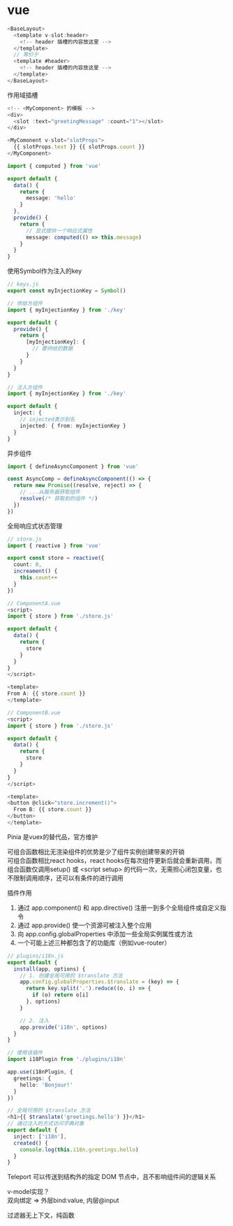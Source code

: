 # vue

``` ts
<BaseLayout>
  <template v-slot:header>
    <!-- header 插槽的内容放这里 -->
  </template>
  // 等价于
  <template #header>
    <!-- header 插槽的内容放这里 -->
  </template>
</BaseLayout>
```

作用域插槽
``` ts
<!-- <MyComponent> 的模板 -->
<div>
  <slot :text="greetingMessage" :count="1"></slot>
</div>

<MyComonent v-slot="slotProps">
  {{ slotProps.text }} {{ slotProps.count }}
</MyComponent>
```


``` ts
import { computed } from 'vue'

export default {
  data() {
    return {
      message: 'hello'
    }
  },
  provide() {
    return {
      // 显式提供一个响应式属性
      message: computed(() => this.message)
    }
  }
}
```

使用Symbol作为注入的key
``` ts
// keys.js
export const myInjectionKey = Symbol()

// 供给方组件
import { myInjectionKey } from './key'

export default {
  provide() {
    return {
      [myInjectionKey]: {
        // 要供给的数据
      }
    }
  }
}

// 注入方组件
import { myInjectionKey } from './key'

export default {
  inject: {
    // injected表示别名
    injected: { from: myInjectionKey }
  }
}
```

异步组件
``` ts
import { defineAsyncComponent } from 'vue'

const AsyncComp = defineAsyncComponent(() => {
  return new Promise((resolve, reject) => {
    // ...从服务器获取组件
    resolve(/* 获取到的组件 */)
  })
})
```

全局响应式状态管理
``` ts
// store.js
import { reactive } from 'vue'

export const store = reactive({
  count: 0,
  increament() {
    this.count++
  }
})

// ComponentA.vue
<script>
import { store } from './store.js'

export default { 
  data() {
    return {
      store
    }
  }
}
</script>

<template>
From A: {{ store.count }}
</template>

// ComponentB.vue
<script>
import { store } from './store.js'

export default { 
  data() {
    return {
      store
    }
  }
}
</script>

<template>
<button @click="store.increment()">
  From B: {{ store.count }}
</button>
</template>
```

Pinia 是vuex的替代品，官方维护

可组合函数相比无渲染组件的优势是少了组件实例创建带来的开销  
可组合函数相比react hooks，react hooks在每次组件更新后就会重新调用，而组合函数仅调用setup() 或 &lt;script setup&gt; 的代码一次，无需担心闭包变量，也不限制调用顺序，还可以有条件的进行调用

插件作用
1. 通过 app.component() 和 app.directive() 注册一到多个全局组件或自定义指令
2. 通过 app.provide() 使一个资源可被注入整个应用
3. 向 app.config.globalProperties 中添加一些全局实例属性或方法
4. 一个可能上述三种都包含了的功能库（例如vue-router）

<!-- i18插件 -->
``` ts
// plugins/i18n.js
export default {
  install(app, options) {
    // 1. 创建全局可用的 $translate 方法 
    app.config.globalProperties.$translate = (key) => {
      return key.split('.').reduce((o, i) => {
        if (o) return o[i]
      }, options)
    }

    // 2. 注入
    app.provide('i18n', options)
  }
}

// 使用该插件
import i18Plugin from './plugins/i18n'

app.use(i18nPlugin, {
  greetings: {
    hello: 'Bonjour!'
  }
})

// 全局可用的 $translate 方法 
<h1>{{ $translate('greetings.hello') }}</h1>
// 通过注入的方式访问字典对象
export default {
  inject: ['i18n'],
  created() {
    console.log(this.i18n.greetings.hello)
  }
}
```

Teleport 可以传送到结构外的指定 DOM 节点中，且不影响组件间的逻辑关系

v-model实现？  
双向绑定 => 外层bind:value, 内层@input  

过滤器无上下文，纯函数  

